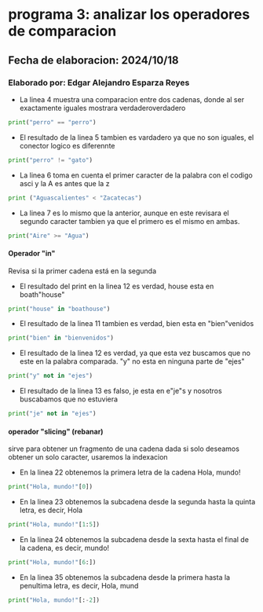 # programa 3: analizar los operadores de comparacion
## Fecha de elaboracion: 2024/10/18
### Elaborado por: Edgar Alejandro Esparza Reyes
- La linea 4 muestra una comparacion entre dos cadenas, donde al ser exactamente iguales mostrara verdaderoverdadero
``` python
print("perro" == "perro")
```
- El resultado de la linea 5 tambien es vardadero ya que no son iguales, el conector logico es diferennte
``` python
print("perro" != "gato") 
```
- La linea 6 toma en cuenta el primer caracter de la palabra con el codigo asci y la A es antes que la z
``` python
print ("Aguascalientes" < "Zacatecas")
```
- La linea 7 es lo mismo que la anterior, aunque  en este revisara el segundo caracter tambien ya que el primero es el mismo en ambas.
``` python
print("Aire" >= "Agua")
```
#### Operador "in"
Revisa si la primer cadena está en la segunda
- El resultado del print en la linea 12 es verdad, house esta en boath"house"
``` python
print("house" in "boathouse")
```
- El resultado de la linea 11 tambien es verdad, bien esta en "bien"venidos
``` python
print("bien" in "bienvenidos")
```
- El resultado de la linea 12 es verdad, ya que esta vez buscamos que no este en la palabra comparada. "y" no esta en ninguna parte de "ejes"
``` python
print("y" not in "ejes")
```
- El resultado de la linea 13 es falso, je esta en e"je"s y nosotros buscabamos que no estuviera
``` python
print("je" not in "ejes")
```
#### operador "slicing" (rebanar)
sirve para obtener un fragmento de una cadena dada si solo deseamos obtener un solo caracter, usaremos la indexacion
- En la linea 22 obtenemos la primera letra de la cadena Hola, mundo!
``` python
print("Hola, mundo!"[0])
```
- En la linea 23 obtenemos la subcadena desde la segunda hasta la quinta letra, es decir, Hola
``` python
print("Hola, mundo!"[1:5])
```
- En la linea 24 obtenemos la subcadena desde la sexta hasta el final de la cadena, es decir, mundo!
``` python
print("Hola, mundo!"[6:])
```
- En la linea 35 obtenemos la subcadena desde la primera hasta la penultima letra, es decir, Hola, mund
``` python
print("Hola, mundo!"[:-2])
```
